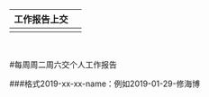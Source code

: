 | 工作报告上交 |      |
| ------------ | ---- |
|              |      |



<br />

#每周周二周六交个人工作报告

###格式2019-xx-xx-name：例如2019-01-29-修海博

